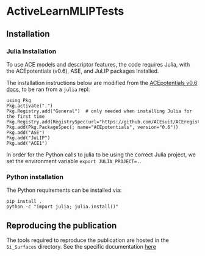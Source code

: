 # ActiveLearnMLIPTests
 
## Installation

### Julia Installation
To use ACE models and descriptor features, the code requires Julia, with the ACEpotentials (v0.6), ASE, and JuLIP packages installed.

The installation instructions below are modified from the [ACEpotentials v0.6 docs](https://acesuit.github.io/ACEpotentials.jl/v0.6/gettingstarted/installation/), to be ran from a `julia` repl:

```
using Pkg
Pkg.activate(".")
Pkg.Registry.add("General")  # only needed when installing Julia for the first time
Pkg.Registry.add(RegistrySpec(url="https://github.com/ACEsuit/ACEregistry"))
Pkg.add(Pkg.PackageSpec(; name="ACEpotentials", version="0.6"))
Pkg.add("ASE")
Pkg.add("JuLIP")
Pkg.add("ACE1")
```

In order for the Python calls to julia to be using the correct Julia project, we set the environment variable `export JULIA_PROJECT=.`.

### Python installation
The Python requirements can be installed via:
```
pip install .
python -c "import julia; julia.install()"
```

## Reproducing the publication
The tools required to reproduce the publication are hosted in the `Si_Surfaces` directory. See the specific documentation [here](Si_Surfaces/README.md)
